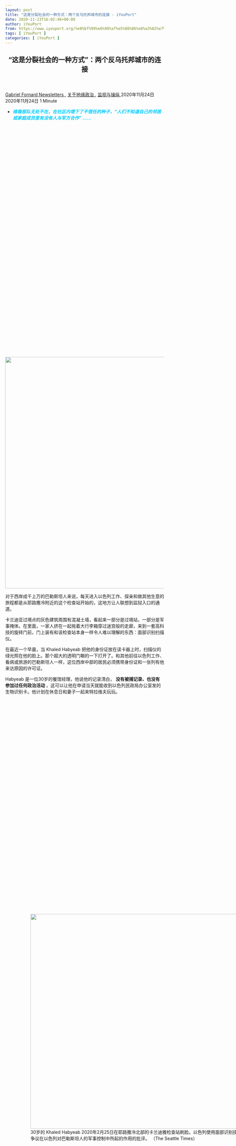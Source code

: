 ```yaml
---
layout: post
title: "这是分裂社会的一种方式：两个反乌托邦城市的连接 - iYouPort"
date: 2020-11-23T16:02:46+00:00
author: iYouPort
from: https://www.iyouport.org/%e8%bf%99%e6%98%af%e5%88%86%e8%a3%82%e7%a4%be%e4%bc%9a%e7%9a%84%e4%b8%80%e7%a7%8d%e6%96%b9%e5%bc%8f%ef%bc%9a%e4%b8%a4%e4%b8%aa%e5%8f%8d%e4%b9%8c%e6%89%98%e9%82%a6%e5%9f%8e%e5%b8%82%e7%9a%84/
tags: [ iYouPort ]
categories: [ iYouPort ]
---
```


<article class="post-15198 post type-post status-publish format-standard has-post-thumbnail hentry category-newsletters category-56 category-20 tag-ai tag-facial-recognition tag-geopolitics tag-human-rights tag-israel tag-surveillance" id="post-15198">
 <header class="entry-header">
  <h1 class="entry-title">
   “这是分裂社会的一种方式”：两个反乌托邦城市的连接
  </h1>
 </header>
 <div class="entry-meta">
  <span class="byline">
   <a href="https://www.iyouport.org/author/gabrielfornard/" rel="author" title="由Gabriel Fornard发布">
    Gabriel Fornard
   </a>
  </span>
  <span class="cat-links">
   <a href="https://www.iyouport.org/category/newsletters/" rel="category tag">
    Newsletters
   </a>
   ,
   <a href="https://www.iyouport.org/category/%e5%85%b3%e4%ba%8e%e5%9c%b0%e7%bc%98%e6%94%bf%e6%b2%bb/" rel="category tag">
    关于地缘政治
   </a>
   ,
   <a href="https://www.iyouport.org/category/%e7%9b%91%e8%a7%86%e4%b8%8e%e6%93%8d%e7%ba%b5/" rel="category tag">
    监视与操纵
   </a>
  </span>
  <span class="published-on">
   <time class="entry-date published" datetime="2020-11-24T00:02:46+08:00">
    2020年11月24日
   </time>
   <time class="updated" datetime="2020-11-24T00:02:02+08:00">
    2020年11月24日
   </time>
  </span>
  <span class="word-count">
   1 Minute
  </span>
 </div>
 <div class="entry-content">
  <ul>
   <li class="graf graf--p">
    <span style="color: #00ccff;">
     <em>
      <strong>
       维稳部队无处不在，在社区内埋下了不信任的种子，“人们不知道自己的邻居或家庭成员里有没有人与军方合作” ……
      </strong>
     </em>
    </span>
   </li>
  </ul>
  <p>
   <img alt="" class="aligncenter size-full wp-image-15199 jetpack-lazy-image" data-lazy-sizes="(max-width: 1100px) 100vw, 1100px" data-lazy-src="https://i2.wp.com/www.iyouport.org/wp-content/uploads/2020/10/04152020_AI_Israel_134921-2040x1360-1.jpg?resize=1100%2C733&amp;is-pending-load=1#038;ssl=1" data-lazy-srcset="https://i2.wp.com/www.iyouport.org/wp-content/uploads/2020/10/04152020_AI_Israel_134921-2040x1360-1.jpg?w=2040&amp;ssl=1 2040w, https://i2.wp.com/www.iyouport.org/wp-content/uploads/2020/10/04152020_AI_Israel_134921-2040x1360-1.jpg?resize=300%2C200&amp;ssl=1 300w, https://i2.wp.com/www.iyouport.org/wp-content/uploads/2020/10/04152020_AI_Israel_134921-2040x1360-1.jpg?resize=1024%2C683&amp;ssl=1 1024w, https://i2.wp.com/www.iyouport.org/wp-content/uploads/2020/10/04152020_AI_Israel_134921-2040x1360-1.jpg?resize=768%2C512&amp;ssl=1 768w, https://i2.wp.com/www.iyouport.org/wp-content/uploads/2020/10/04152020_AI_Israel_134921-2040x1360-1.jpg?resize=1536%2C1024&amp;ssl=1 1536w, https://i2.wp.com/www.iyouport.org/wp-content/uploads/2020/10/04152020_AI_Israel_134921-2040x1360-1.jpg?resize=1100%2C733&amp;ssl=1 1100w, https://i2.wp.com/www.iyouport.org/wp-content/uploads/2020/10/04152020_AI_Israel_134921-2040x1360-1.jpg?resize=272%2C182&amp;ssl=1 272w" data-recalc-dims="1" height="733" src="https://i2.wp.com/www.iyouport.org/wp-content/uploads/2020/10/04152020_AI_Israel_134921-2040x1360-1.jpg?resize=1100%2C733&amp;ssl=1" srcset="data:image/gif;base64,R0lGODlhAQABAIAAAAAAAP///yH5BAEAAAAALAAAAAABAAEAAAIBRAA7" width="1100"/>
   <noscript>
    <img alt="" class="aligncenter size-full wp-image-15199" data-recalc-dims="1" height="733" sizes="(max-width: 1100px) 100vw, 1100px" src="https://i2.wp.com/www.iyouport.org/wp-content/uploads/2020/10/04152020_AI_Israel_134921-2040x1360-1.jpg?resize=1100%2C733&amp;ssl=1" srcset="https://i2.wp.com/www.iyouport.org/wp-content/uploads/2020/10/04152020_AI_Israel_134921-2040x1360-1.jpg?w=2040&amp;ssl=1 2040w, https://i2.wp.com/www.iyouport.org/wp-content/uploads/2020/10/04152020_AI_Israel_134921-2040x1360-1.jpg?resize=300%2C200&amp;ssl=1 300w, https://i2.wp.com/www.iyouport.org/wp-content/uploads/2020/10/04152020_AI_Israel_134921-2040x1360-1.jpg?resize=1024%2C683&amp;ssl=1 1024w, https://i2.wp.com/www.iyouport.org/wp-content/uploads/2020/10/04152020_AI_Israel_134921-2040x1360-1.jpg?resize=768%2C512&amp;ssl=1 768w, https://i2.wp.com/www.iyouport.org/wp-content/uploads/2020/10/04152020_AI_Israel_134921-2040x1360-1.jpg?resize=1536%2C1024&amp;ssl=1 1536w, https://i2.wp.com/www.iyouport.org/wp-content/uploads/2020/10/04152020_AI_Israel_134921-2040x1360-1.jpg?resize=1100%2C733&amp;ssl=1 1100w, https://i2.wp.com/www.iyouport.org/wp-content/uploads/2020/10/04152020_AI_Israel_134921-2040x1360-1.jpg?resize=272%2C182&amp;ssl=1 272w" width="1100"/>
   </noscript>
  </p>
  <p class="graf graf--p">
   对于西岸成千上万的巴勒斯坦人来说，每天进入以色列工作、探亲和做其他生意的旅程都是从耶路撒冷附近的这个检查站开始的，这地方让人联想到监狱入口的通道。
  </p>
  <p class="graf graf--p">
   卡兰迪亚过境点的灰色建筑周围有混凝土墙，看起来一部分是过境站，一部分是军事掩体。在里面，一家人挤在一起拖着大行李箱穿过迷宫般的走廊，来到一套高科技的旋转门前，门上装有和该检查站本身一样令人难以理解的东西：面部识别扫描仪。
  </p>
  <p class="graf graf--p">
   在最近一个早晨，当 Khaled Habyeab 把他的身份证放在读卡器上时，扫描仪的绿光照在他的脸上。那个超大的透明门唰的一下打开了。和其他前往以色列工作、看病或旅游的巴勒斯坦人一样，这位西岸中部的居民必须携带身份证和一张列有他来访原因的许可证。
  </p>
  <p class="graf graf--p">
   Habyeab 是一位30岁的餐馆经理，他说他的记录清白，
   <strong class="markup--strong markup--p-strong">
    没有被捕记录、也没有参加过任何政治活动
   </strong>
   ，这可以让他在申请当天就能收到以色列民政局办公室发的生物识别卡。他计划在休息日和妻子一起来特拉维夫玩玩。
  </p>
  <figure class="graf graf--figure">
   <p>
    <figure class="wp-caption aligncenter" style="width: 1020px">
     <img alt="" class="graf-image jetpack-lazy-image" data-height="680" data-image-id="0*RZagFJ7CoYcSaZ3Z.jpg" data-lazy-src="https://i1.wp.com/cdn-images-1.medium.com/max/1067/0*RZagFJ7CoYcSaZ3Z.jpg?resize=1020%2C680&amp;is-pending-load=1#038;ssl=1" data-recalc-dims="1" data-width="1020" height="680" src="https://i1.wp.com/cdn-images-1.medium.com/max/1067/0*RZagFJ7CoYcSaZ3Z.jpg?resize=1020%2C680&amp;ssl=1" srcset="data:image/gif;base64,R0lGODlhAQABAIAAAAAAAP///yH5BAEAAAAALAAAAAABAAEAAAIBRAA7" width="1020"/>
     <noscript>
      <img alt="" class="graf-image" data-height="680" data-image-id="0*RZagFJ7CoYcSaZ3Z.jpg" data-recalc-dims="1" data-width="1020" height="680" src="https://i1.wp.com/cdn-images-1.medium.com/max/1067/0*RZagFJ7CoYcSaZ3Z.jpg?resize=1020%2C680&amp;ssl=1" width="1020"/>
     </noscript>
     <figcaption class="wp-caption-text">
      30岁的 Khaled Habyeab 2020年2月25日在耶路撒冷北部的卡兰迪雅检查站刷脸。以色列使用面部识别技术升级了西岸检查站，这项技术的使用引起了人们对该技术争议在以色列对巴勒斯坦人的军事控制中所起的作用的批评。 （The Seattle Times）
     </figcaption>
    </figure>
   </p>
  </figure>
  <figure class="graf graf--figure">
   <p>
    <figure class="wp-caption aligncenter" style="width: 1020px">
     <img alt="" class="graf-image jetpack-lazy-image" data-height="680" data-image-id="0*eriVbLM_Tz3n-d9i.jpg" data-lazy-src="https://i1.wp.com/cdn-images-1.medium.com/max/1067/0*eriVbLM_Tz3n-d9i.jpg?resize=1020%2C680&amp;is-pending-load=1#038;ssl=1" data-recalc-dims="1" data-width="1020" height="680" src="https://i1.wp.com/cdn-images-1.medium.com/max/1067/0*eriVbLM_Tz3n-d9i.jpg?resize=1020%2C680&amp;ssl=1" srcset="data:image/gif;base64,R0lGODlhAQABAIAAAAAAAP///yH5BAEAAAAALAAAAAABAAEAAAIBRAA7" width="1020"/>
     <noscript>
      <img alt="" class="graf-image" data-height="680" data-image-id="0*eriVbLM_Tz3n-d9i.jpg" data-recalc-dims="1" data-width="1020" height="680" src="https://i1.wp.com/cdn-images-1.medium.com/max/1067/0*eriVbLM_Tz3n-d9i.jpg?resize=1020%2C680&amp;ssl=1" width="1020"/>
     </noscript>
     <figcaption class="wp-caption-text">
      Khaled Habyeab 离开时，他与其他巴勒斯坦人检查站排队等候。(Heidi Levine / For The Seattle Times)
     </figcaption>
    </figure>
   </p>
  </figure>
  <p class="graf graf--p">
   虽然去年夏天在
   <a class="markup--anchor markup--p-anchor" data-href="https://www.vox.com/2019/10/31/20937638/israel-surveillance-network-covers-palestinian-territories" href="https://www.vox.com/2019/10/31/20937638/israel-surveillance-network-covers-palestinian-territories" rel="noopener noreferrer" target="_blank">
    卡兰迪亚和其他26个检查站
   </a>
   安装的面部识别系统引起了人权倡导者的愤怒，但 Habyeab 说，与前几年保安人员人工检查身份证时漫长的等待相比，这种系统很有效。他说，检查站一度挤满了等待的人，场面混乱，就像 “鸡在鸡笼里走来走去”。
  </p>
  <p class="graf graf--p">
   尽管如此，面部识别扫描仪仍然提醒着以色列对该地区的长期占领，Habyeab 通过翻译说：“这里没有自由”。
  </p>
  <p class="graf graf--p">
   <strong class="markup--strong markup--p-strong">
    这些面部识别扫描仪是由
   </strong>
   <a class="markup--anchor markup--p-anchor" data-href="http://www.anyvision.co/2019/08/06/ethical-and-responsible-ai-at-anyvision" href="http://www.anyvision.co/2019/08/06/ethical-and-responsible-ai-at-anyvision" rel="noopener noreferrer" target="_blank">
    <strong class="markup--strong markup--p-strong">
     以色列人工智能维稳初创公司 AnyVision
    </strong>
   </a>
   <strong class="markup--strong markup--p-strong">
    开发的，该公司与总部位于雷德蒙德的微软有联系
   </strong>
   。微软的风险投资基金M12因去年6月参与了对这家AI维稳公司
   <a class="markup--anchor markup--p-anchor" data-href="https://www.anyvision.co/2019/06/18/anyvision-closes-74-million-series-a-with-new-participation-from-m12-and-dfj-growth" href="https://www.anyvision.co/2019/06/18/anyvision-closes-74-million-series-a-with-new-participation-from-m12-and-dfj-growth" rel="noopener noreferrer" target="_blank">
    7400万美元的投资
   </a>
   而深受抨击。AnyVision 没有回应多次置评请求。
  </p>
  <p class="graf graf--p">
   <strong class="markup--strong markup--p-strong">
    西雅图和以色列的人工智能生态系统长期以来有着密切的联系，从微软和亚马逊对以色列初创企业的收购到持续的学术合作
   </strong>
   。AI监控技术的全球扩张在以色列有一定的根基，其触角一直延伸到美国-墨西哥边境。
  </p>
  <p class="graf graf--p">
   隐私国际组织
   <a class="markup--anchor markup--p-anchor" data-href="https://privacyinternational.org/sites/default/files/2017-12/global_surveillance_0.pdf" href="https://privacyinternational.org/sites/default/files/2017-12/global_surveillance_0.pdf" rel="noopener noreferrer" target="_blank">
    2016年的一份报告
   </a>
   发现，以色列拥有全世界人均最高的监控公司。最近几周，以色列总理本雅明·内塔尼亚胡
   <a class="markup--anchor markup--p-anchor" data-href="https://www.nytimes.com/2020/03/16/world/middleeast/israel-coronavirus-cellphone-tracking.html" href="https://www.nytimes.com/2020/03/16/world/middleeast/israel-coronavirus-cellphone-tracking.html" rel="noopener noreferrer" target="_blank">
    宣布
   </a>
   ，国家将使用数字监控技术等反恐措施，追踪可能接触 COVID-19 的人。
  </p>
  <p class="graf graf--p">
   以色列采用生物识别扫描的做法是一个全球性的模式  — — 也是一个警示性故事 —— 关于如何解决隐私和安全问题以及边境安全的技术解决方案。隐私倡导者和人权律师担心，
   <strong class="markup--strong markup--p-strong">
    这种高风险创新的代价是有可能进一步侵蚀巴勒斯坦人和以色列人之间已经充满矛盾的关系
   </strong>
   。
  </p>
  <ul class="postList">
   <li class="graf graf--li">
    不要错过
    <strong class="markup--strong markup--li-strong">
     重要内容
    </strong>
    《
    <a class="markup--anchor markup--li-anchor" data-href="https://www.iyouport.org/%e5%bd%93%e6%82%a8%e5%87%86%e5%a4%87%e5%af%bb%e6%b1%82%e5%ba%87%e6%8a%a4-%e7%a7%bb%e6%b0%91%e5%92%8c%e9%9a%be%e6%b0%91%e9%9c%80%e8%a6%81%e6%b3%a8%e6%84%8f%e7%9a%8410%e5%a4%a7/" href="https://www.iyouport.org/%e5%bd%93%e6%82%a8%e5%87%86%e5%a4%87%e5%af%bb%e6%b1%82%e5%ba%87%e6%8a%a4-%e7%a7%bb%e6%b0%91%e5%92%8c%e9%9a%be%e6%b0%91%e9%9c%80%e8%a6%81%e6%b3%a8%e6%84%8f%e7%9a%8410%e5%a4%a7/" rel="noopener noreferrer" target="_blank">
     当您准备寻求庇护 …… 移民和难民需要注意的10大威胁
    </a>
    》
   </li>
  </ul>
  <p class="graf graf--p">
   以色列网络法律师 Jonathan Klinger 认为，国家的监控网络 “基于这里有两类人” —— 有隐私人权的以色列公民和隔着栅栏没有权利的西岸巴勒斯坦人。
  </p>
  <figure class="graf graf--figure">
   <p>
    <figure class="wp-caption aligncenter" style="width: 1020px">
     <img alt="" class="graf-image jetpack-lazy-image" data-height="652" data-image-id="0*HHJt8AYAjHO09qGM.jpg" data-lazy-src="https://i2.wp.com/cdn-images-1.medium.com/max/1067/0*HHJt8AYAjHO09qGM.jpg?resize=1020%2C652&amp;is-pending-load=1#038;ssl=1" data-recalc-dims="1" data-width="1020" height="652" src="https://i2.wp.com/cdn-images-1.medium.com/max/1067/0*HHJt8AYAjHO09qGM.jpg?resize=1020%2C652&amp;ssl=1" srcset="data:image/gif;base64,R0lGODlhAQABAIAAAAAAAP///yH5BAEAAAAALAAAAAABAAEAAAIBRAA7" width="1020"/>
     <noscript>
      <img alt="" class="graf-image" data-height="652" data-image-id="0*HHJt8AYAjHO09qGM.jpg" data-recalc-dims="1" data-width="1020" height="652" src="https://i2.wp.com/cdn-images-1.medium.com/max/1067/0*HHJt8AYAjHO09qGM.jpg?resize=1020%2C652&amp;ssl=1" width="1020"/>
     </noscript>
     <figcaption class="wp-caption-text">
      左起：研究科学家 Jonathan Berant、Reut Tsarfaty；研究总监 Yoav Goldberg； 首席运营官 Ron Yachini，2020年2月26日在以色列特拉维夫艾伦人工智能研究院外面
     </figcaption>
    </figure>
   </p>
  </figure>
  <h3 class="graf graf--p">
   <span style="color: #339966;">
    <strong class="markup--strong markup--p-strong">
     与西雅图的关系
    </strong>
   </span>
  </h3>
  <p class="graf graf--p">
   在一个俯瞰特拉维夫时尚区的老房子里，艾伦人工智能研究所（AI2）的研究人员挤在一排排电脑前，目标是建立自然语言处理模型。
  </p>
  <p class="graf graf--p">
   这个八人团队努力让机器更好地理解人类语言，包括书面和口语。
  </p>
  <ul class="postList">
   <li class="graf graf--li">
    关于自然语言处理技术，在这里看到
    <strong class="markup--strong markup--li-strong">
     中国的案例
    </strong>
    《
    <a class="markup--anchor markup--li-anchor" data-href="https://www.iyouport.org/%e4%b8%ad%e5%9b%bdai%e5%b7%a8%e5%a4%b4%e8%ae%a9%e7%9b%91%e8%a7%86%e5%a6%82%e6%ad%a4%e5%ae%b9%e6%98%93/" href="https://www.iyouport.org/%e4%b8%ad%e5%9b%bdai%e5%b7%a8%e5%a4%b4%e8%ae%a9%e7%9b%91%e8%a7%86%e5%a6%82%e6%ad%a4%e5%ae%b9%e6%98%93/" rel="noopener noreferrer" target="_blank">
     中国AI巨头让监视如此容易
    </a>
    》
   </li>
  </ul>
  <p class="graf graf--p">
   这家位于西雅图的研究所去年在以色列建立了美国以外的第一个实验室，以利用人才的集中，并从所谓的 “创业国家” 产生的想法中获益，AI2首席执行官 Oren Etzioni 说。
  </p>
  <p class="graf graf--p">
   AI2 研究科学家 Reut Tsarfaty 坐在特拉维夫办公室宽敞的客厅里，他说，西雅图办公室以英语为母语的人和以色列以希伯来语为母语的人之间的合作为 “我们建立[系统]模型的方式提供了一个优势”，将其通用于多种语言。
  </p>
  <figure class="graf graf--figure">
   <p>
    <figure class="wp-caption aligncenter" style="width: 1020px">
     <img alt="" class="graf-image jetpack-lazy-image" data-height="680" data-image-id="0*3D1h3wIf88cd3yIs.jpg" data-lazy-src="https://i2.wp.com/cdn-images-1.medium.com/max/1067/0*3D1h3wIf88cd3yIs.jpg?resize=1020%2C680&amp;is-pending-load=1#038;ssl=1" data-recalc-dims="1" data-width="1020" height="680" src="https://i2.wp.com/cdn-images-1.medium.com/max/1067/0*3D1h3wIf88cd3yIs.jpg?resize=1020%2C680&amp;ssl=1" srcset="data:image/gif;base64,R0lGODlhAQABAIAAAAAAAP///yH5BAEAAAAALAAAAAABAAEAAAIBRAA7" width="1020"/>
     <noscript>
      <img alt="" class="graf-image" data-height="680" data-image-id="0*3D1h3wIf88cd3yIs.jpg" data-recalc-dims="1" data-width="1020" height="680" src="https://i2.wp.com/cdn-images-1.medium.com/max/1067/0*3D1h3wIf88cd3yIs.jpg?resize=1020%2C680&amp;ssl=1" width="1020"/>
     </noscript>
     <figcaption class="wp-caption-text">
      2020年2月26日，以色列特拉维夫艾伦AI研究所的研究人员 (Heidi Levine / for The Seattle Times)
     </figcaption>
    </figure>
   </p>
  </figure>
  <p class="graf graf--p">
   特拉维夫的人工智能研发近年来飞速发展。根据 Start-Up Nation Central 的
   <a class="markup--anchor markup--p-anchor" data-href="https://lp.startupnationcentral.org/annualreport/?utm_source=website&amp;utm_medium=Forbes&amp;utm_campaign=Annual_report_2018&amp;utm_content=annual%20report" href="https://lp.startupnationcentral.org/annualreport/?utm_source=website&amp;utm_medium=Forbes&amp;utm_campaign=Annual_report_2018&amp;utm_content=annual%20report" rel="noopener noreferrer" target="_blank">
    一份报告
   </a>
   ，2018年，
   <strong class="markup--strong markup--p-strong">
    人工智能公司筹集的资金占全国所有风险投资的近40%。
   </strong>
  </p>
  <p class="graf graf--p">
   以色列驻旧金山领事馆创新和创业事务主任 Ran Laviv 表示，
   <strong class="markup--strong markup--p-strong">
    华盛顿与以色列的贸易关系非常紧密，重点是技术
   </strong>
   。以色列对华盛顿的出口额从2012年的8350万美元增长到2016年的2.37亿美元，主要产品包括计算机和电子零件。
  </p>
  <ul class="postList">
   <li class="graf graf--li">
    在这里看到
    <a class="markup--anchor markup--li-anchor" data-href="https://www.iyouport.org/category/%e5%85%b3%e4%ba%8e%e4%bb%a5%e8%89%b2%e5%88%97%e5%92%8cnso/" href="https://www.iyouport.org/category/%e5%85%b3%e4%ba%8e%e4%bb%a5%e8%89%b2%e5%88%97%e5%92%8cnso/" rel="noopener noreferrer" target="_blank">
     关于以色列技术
    </a>
    的专栏
   </li>
   <li class="graf graf--li">
    例如《
    <a class="markup--anchor markup--li-anchor" data-href="https://www.iyouport.org/%e4%bb%a5%e8%89%b2%e5%88%97%e5%88%9b%e4%b8%9a%e5%85%ac%e5%8f%b8%e7%ad%b9%e9%9b%86%e4%ba%861250%e4%b8%87%e7%be%8e%e5%85%83%ef%bc%8c%e8%ae%a9%e6%94%bf%e5%ba%9c%e5%8f%af%e4%bb%a5%e7%a0%b4%e8%a7%a3/" href="https://www.iyouport.org/%e4%bb%a5%e8%89%b2%e5%88%97%e5%88%9b%e4%b8%9a%e5%85%ac%e5%8f%b8%e7%ad%b9%e9%9b%86%e4%ba%861250%e4%b8%87%e7%be%8e%e5%85%83%ef%bc%8c%e8%ae%a9%e6%94%bf%e5%ba%9c%e5%8f%af%e4%bb%a5%e7%a0%b4%e8%a7%a3/" rel="noopener noreferrer" target="_blank">
     以色列创业公司筹集了1250万美元，让政府可以破解物联网
    </a>
    》
   </li>
   <li class="graf graf--li">
    再有 《
    <a class="markup--anchor markup--li-anchor" data-href="https://www.iyouport.org/%e7%be%8e%e5%9b%bd%e5%85%ac%e5%85%b3%e5%85%ac%e5%8f%b8%e4%b8%ba%e4%bb%a5%e8%89%b2%e5%88%97%e9%97%b4%e8%b0%8d%e8%bd%af%e4%bb%b6%e5%b7%a8%e5%a4%b4%e6%9c%8d%e5%8a%a1/" href="https://www.iyouport.org/%e7%be%8e%e5%9b%bd%e5%85%ac%e5%85%b3%e5%85%ac%e5%8f%b8%e4%b8%ba%e4%bb%a5%e8%89%b2%e5%88%97%e9%97%b4%e8%b0%8d%e8%bd%af%e4%bb%b6%e5%b7%a8%e5%a4%b4%e6%9c%8d%e5%8a%a1/" rel="noopener noreferrer" target="_blank">
     美国公关公司为以色列间谍软件巨头服务
    </a>
    》
   </li>
   <li class="graf graf--li">
    还有 《
    <a class="markup--anchor markup--li-anchor" data-href="https://www.iyouport.org/%e4%bb%a5%e8%89%b2%e5%88%97%e7%9a%84%e7%9b%91%e8%a7%86%e6%8a%80%e6%9c%af%e5%87%ba%e5%8f%a3%e4%b8%ba%e4%bb%80%e4%b9%88%e4%b8%8d%e5%90%8c%ef%bc%9f/" href="https://www.iyouport.org/%e4%bb%a5%e8%89%b2%e5%88%97%e7%9a%84%e7%9b%91%e8%a7%86%e6%8a%80%e6%9c%af%e5%87%ba%e5%8f%a3%e4%b8%ba%e4%bb%80%e4%b9%88%e4%b8%8d%e5%90%8c%ef%bc%9f/" rel="noopener noreferrer" target="_blank">
     以色列的监视技术出口为什么不同？
    </a>
    》
   </li>
  </ul>
  <p class="graf graf--p">
   <strong class="markup--strong markup--p-strong">
    自2014年开设亚马逊云计算服务（AWS）特拉维夫办事处以来，亚马逊在该地区进行了大量投资
   </strong>
   。 2016年，亚马逊
   <a class="markup--anchor markup--p-anchor" data-href="https://www.forbes.com/sites/janakirammsv/2019/03/10/how-an-acquisition-made-by-amazon-in-2016-became-companys-secret-sauce/#598ecb152f67" href="https://www.forbes.com/sites/janakirammsv/2019/03/10/how-an-acquisition-made-by-amazon-in-2016-became-companys-secret-sauce/#598ecb152f67" rel="noopener noreferrer" target="_blank">
    收购了
   </a>
   以色列芯片公司 Annapurna Labs，这刺激了AWS的发展。
  </p>
  <p class="graf graf--p">
   微软在以色列有着悠久的历史，从1991年在特拉维夫推出其
   <a class="markup--anchor markup--p-anchor" data-href="https://news.microsoft.com/europe/features/microsoft-to-launch-new-cloud-datacenter-region-in-israel/" href="https://news.microsoft.com/europe/features/microsoft-to-launch-new-cloud-datacenter-region-in-israel/" rel="noopener noreferrer" target="_blank">
    在美国以外的第一个研发中心
   </a>
   开始。这家总部位于雷德蒙德的寡头公司今年又宣布了开发以色列园区的计划，并在最近表示将于明年在那里推出一个云数据中心。
  </p>
  <p class="graf graf--p">
   微软以色列公司负责人 Ronit Atad 在一月份对《以色列时报》
   <a class="markup--anchor markup--p-anchor" data-href="https://www.timesofisrael.com/microsoft-to-open-first-cloud-data-center-in-israel/" href="https://www.timesofisrael.com/microsoft-to-open-first-cloud-data-center-in-israel/" rel="noopener noreferrer" target="_blank">
    表示
   </a>
   ：“这进一步证明了微软在以色列的战略性市场。”
  </p>
  <p class="graf graf--p">
   <strong class="markup--strong markup--p-strong">
    微软将特拉维夫作为其创业项目 “微软创投加速器”
   </strong>
   <a class="markup--anchor markup--p-anchor" data-href="https://www.timesofisrael.com/microsoft-to-bring-start-up-nation-to-the-next-level/" href="https://www.timesofisrael.com/microsoft-to-bring-start-up-nation-to-the-next-level/" rel="noopener noreferrer" target="_blank">
    <strong class="markup--strong markup--p-strong">
     的试验场
    </strong>
   </a>
   <strong class="markup--strong markup--p-strong">
    ，该项目后来扩展到中国、法国、印度、德国和英国
   </strong>
   。特拉维夫项目于2012年启动，在4个月内为入选的初创企业提供办公空间、指导和服务。
  </p>
  <p class="graf graf--p">
   在过去的20年里，微软收购了十多家以色列科技公司，包括企业安全和机器学习创业公司 Aorato、文本分析服务 Equivio、和网络安全创业公司Hexadite。
  </p>
  <p class="graf graf--p">
   除了强大的贸易关系，华盛顿大学与以色列机构巴伊兰大学和特拉维夫大学在人工智能研究方面的学术合作也促进了双方关系的不断发展。
  </p>
  <figure class="graf graf--figure">
   <p>
    <figure class="wp-caption aligncenter" style="width: 1020px">
     <img alt="" class="graf-image jetpack-lazy-image" data-height="680" data-image-id="0*f58BGFBA5lCr9MfE.jpg" data-lazy-src="https://i0.wp.com/cdn-images-1.medium.com/max/1067/0*f58BGFBA5lCr9MfE.jpg?resize=1020%2C680&amp;is-pending-load=1#038;ssl=1" data-recalc-dims="1" data-width="1020" height="680" src="https://i0.wp.com/cdn-images-1.medium.com/max/1067/0*f58BGFBA5lCr9MfE.jpg?resize=1020%2C680&amp;ssl=1" srcset="data:image/gif;base64,R0lGODlhAQABAIAAAAAAAP///yH5BAEAAAAALAAAAAABAAEAAAIBRAA7" width="1020"/>
     <noscript>
      <img alt="" class="graf-image" data-height="680" data-image-id="0*f58BGFBA5lCr9MfE.jpg" data-recalc-dims="1" data-width="1020" height="680" src="https://i0.wp.com/cdn-images-1.medium.com/max/1067/0*f58BGFBA5lCr9MfE.jpg?resize=1020%2C680&amp;ssl=1" width="1020"/>
     </noscript>
     <figcaption class="wp-caption-text">
      2020年2月28日，在耶路撒冷以东的西岸犹太人约旦河西岸 Ma’ale Adumim 定居点 (Heidi Levine / for The Seattle Times)
     </figcaption>
    </figure>
   </p>
  </figure>
  <h3 class="graf graf--p">
   <span style="color: #339966;">
    <strong class="markup--strong markup--p-strong">
     西岸安全
    </strong>
   </span>
  </h3>
  <p class="graf graf--p">
   在前往特拉维夫以东40英里处的卡兰迪亚检查站的路上，一个高耸的碉堡竖立在一片灰色的晴空中。碉堡俯瞰443号公路，2000年代初，这里
   <a class="markup--anchor markup--p-anchor" data-href="https://www.latimes.com/archives/la-xpm-2010-jan-04-la-fg-israel-highway4-2010jan04-story.html" href="https://www.latimes.com/archives/la-xpm-2010-jan-04-la-fg-israel-highway4-2010jan04-story.html" rel="noopener noreferrer" target="_blank">
    曾发生过
   </a>
   几次针对以色列乘客的致命袭击。
  </p>
  <p class="graf graf--p">
   在卡兰迪亚检查站，隐约能听到附近一个村庄传来伊斯兰教的祈祷声。过境点对面的一个难民营里住着
   <a class="markup--anchor markup--p-anchor" data-href="https://www.unrwa.org/where-we-work/west-bank/kalandia-camp" href="https://www.unrwa.org/where-we-work/west-bank/kalandia-camp" rel="noopener noreferrer" target="_blank">
    大约1万名巴勒斯坦人
   </a>
   ，自1949年以来，几代人都在这里生活。
  </p>
  <p class="graf graf--p">
   这一天，29岁的手机销售员 Mahmoud Matari 从拉马拉前往申请医疗许可。他出示了医院的一封信，信中注明了他的预约日期和时间。Matari 对过境点的高科技安保工作很恼火，他说：“我们别无选择。当然，这让我非常生气。”
  </p>
  <p class="graf graf--p">
   Matari 说，
   <strong class="markup--strong markup--p-strong">
    他很担心以色列国防军滥用他被储存的私人信息，但 “即便不刷这个卡，他们照样可以跟踪你”。
   </strong>
  </p>
  <p class="graf graf--p">
   其他通勤者包括来自图勒凯尔姆的建筑工人 Muhammed Shalabi，他每次在特拉维夫和以色列其他地区工作时都会经过这个检查站。当被问及是否担心以色列政府收集他的数据时，他说：
   <strong class="markup--strong markup--p-strong">
    “众所周知，他们拥有每个人的信息。”
   </strong>
  </p>
  <p class="graf graf--p">
   除了生物识别卡，他还带着以色列雇主发给他的通过检查站的许可证。Shalabi 说，
   <strong class="markup--strong markup--p-strong">
    他每天从凌晨3时30分开始通勤5个小时，只因为 “另一边” 的工资更好。
   </strong>
  </p>
  <figure class="graf graf--figure">
   <p>
    <figure class="wp-caption aligncenter" style="width: 1020px">
     <img alt="" class="graf-image jetpack-lazy-image" data-height="680" data-image-id="0*HfE4zhxv5jILLH0J.jpg" data-lazy-src="https://i0.wp.com/cdn-images-1.medium.com/max/1067/0*HfE4zhxv5jILLH0J.jpg?resize=1020%2C680&amp;is-pending-load=1#038;ssl=1" data-recalc-dims="1" data-width="1020" height="680" src="https://i0.wp.com/cdn-images-1.medium.com/max/1067/0*HfE4zhxv5jILLH0J.jpg?resize=1020%2C680&amp;ssl=1" srcset="data:image/gif;base64,R0lGODlhAQABAIAAAAAAAP///yH5BAEAAAAALAAAAAABAAEAAAIBRAA7" width="1020"/>
     <noscript>
      <img alt="" class="graf-image" data-height="680" data-image-id="0*HfE4zhxv5jILLH0J.jpg" data-recalc-dims="1" data-width="1020" height="680" src="https://i0.wp.com/cdn-images-1.medium.com/max/1067/0*HfE4zhxv5jILLH0J.jpg?resize=1020%2C680&amp;ssl=1" width="1020"/>
     </noscript>
     <figcaption class="wp-caption-text">
      29岁的 Mahmoud Matari 从拉马拉前往卡兰迪亚检查站，要求获得以色列的医疗许可证。
     </figcaption>
    </figure>
   </p>
  </figure>
  <figure class="graf graf--figure">
   <p>
    <figure class="wp-caption aligncenter" style="width: 1020px">
     <img alt="" class="graf-image jetpack-lazy-image" data-height="722" data-image-id="0*EyULqvrkQsP1xUJ2.jpg" data-lazy-src="https://i0.wp.com/cdn-images-1.medium.com/max/1067/0*EyULqvrkQsP1xUJ2.jpg?resize=1020%2C722&amp;is-pending-load=1#038;ssl=1" data-recalc-dims="1" data-width="1020" height="722" src="https://i0.wp.com/cdn-images-1.medium.com/max/1067/0*EyULqvrkQsP1xUJ2.jpg?resize=1020%2C722&amp;ssl=1" srcset="data:image/gif;base64,R0lGODlhAQABAIAAAAAAAP///yH5BAEAAAAALAAAAAABAAEAAAIBRAA7" width="1020"/>
     <noscript>
      <img alt="" class="graf-image" data-height="722" data-image-id="0*EyULqvrkQsP1xUJ2.jpg" data-recalc-dims="1" data-width="1020" height="722" src="https://i0.wp.com/cdn-images-1.medium.com/max/1067/0*EyULqvrkQsP1xUJ2.jpg?resize=1020%2C722&amp;ssl=1" width="1020"/>
     </noscript>
     <figcaption class="wp-caption-text">
      巴勒斯坦工人在金属探测器和自动安检门前等待，以检查他们越过卡兰迪亚检查站时使用的许可证。
     </figcaption>
    </figure>
   </p>
  </figure>
  <figure class="graf graf--figure">
   <p>
    <figure class="wp-caption aligncenter" style="width: 1020px">
     <img alt="" class="graf-image jetpack-lazy-image" data-height="680" data-image-id="0*VVF-GaebyZTcxMG7.jpg" data-lazy-src="https://i0.wp.com/cdn-images-1.medium.com/max/1067/0*VVF-GaebyZTcxMG7.jpg?resize=1020%2C680&amp;is-pending-load=1#038;ssl=1" data-recalc-dims="1" data-width="1020" height="680" src="https://i0.wp.com/cdn-images-1.medium.com/max/1067/0*VVF-GaebyZTcxMG7.jpg?resize=1020%2C680&amp;ssl=1" srcset="data:image/gif;base64,R0lGODlhAQABAIAAAAAAAP///yH5BAEAAAAALAAAAAABAAEAAAIBRAA7" width="1020"/>
     <noscript>
      <img alt="" class="graf-image" data-height="680" data-image-id="0*VVF-GaebyZTcxMG7.jpg" data-recalc-dims="1" data-width="1020" height="680" src="https://i0.wp.com/cdn-images-1.medium.com/max/1067/0*VVF-GaebyZTcxMG7.jpg?resize=1020%2C680&amp;ssl=1" width="1020"/>
     </noscript>
     <figcaption class="wp-caption-text">
      现年50岁的 Wafa Froukh 为巴勒斯坦卫生部工作，今年2月进入穿越耶路撒冷北部卡兰迪亚检查站
     </figcaption>
    </figure>
   </p>
  </figure>
  <figure class="graf graf--figure">
   <p>
    <figure class="wp-caption aligncenter" style="width: 1020px">
     <img alt="" class="graf-image jetpack-lazy-image" data-height="680" data-image-id="0*C5T0tWfRH6X8Ya1R.jpg" data-lazy-src="https://i2.wp.com/cdn-images-1.medium.com/max/1067/0*C5T0tWfRH6X8Ya1R.jpg?resize=1020%2C680&amp;is-pending-load=1#038;ssl=1" data-recalc-dims="1" data-width="1020" height="680" src="https://i2.wp.com/cdn-images-1.medium.com/max/1067/0*C5T0tWfRH6X8Ya1R.jpg?resize=1020%2C680&amp;ssl=1" srcset="data:image/gif;base64,R0lGODlhAQABAIAAAAAAAP///yH5BAEAAAAALAAAAAABAAEAAAIBRAA7" width="1020"/>
     <noscript>
      <img alt="" class="graf-image" data-height="680" data-image-id="0*C5T0tWfRH6X8Ya1R.jpg" data-recalc-dims="1" data-width="1020" height="680" src="https://i2.wp.com/cdn-images-1.medium.com/max/1067/0*C5T0tWfRH6X8Ya1R.jpg?resize=1020%2C680&amp;ssl=1" width="1020"/>
     </noscript>
     <figcaption class="wp-caption-text">
      六岁孩子的母亲 Fatima Abu Zeid 于2020年2月25日在耶路撒冷北部的卡兰迪亚检查站出示生物识别身份证。以色列使用面部识别技术升级了西岸检查站，以核实进入以色列的巴勒斯坦人的身份。
     </figcaption>
    </figure>
   </p>
  </figure>
  <figure class="graf graf--figure">
   <p>
    <figure class="wp-caption aligncenter" style="width: 1020px">
     <img alt="" class="graf-image jetpack-lazy-image" data-height="680" data-image-id="0*HHmR_hudqXf_Pyei.jpg" data-lazy-src="https://i0.wp.com/cdn-images-1.medium.com/max/1067/0*HHmR_hudqXf_Pyei.jpg?resize=1020%2C680&amp;is-pending-load=1#038;ssl=1" data-recalc-dims="1" data-width="1020" height="680" src="https://i0.wp.com/cdn-images-1.medium.com/max/1067/0*HHmR_hudqXf_Pyei.jpg?resize=1020%2C680&amp;ssl=1" srcset="data:image/gif;base64,R0lGODlhAQABAIAAAAAAAP///yH5BAEAAAAALAAAAAABAAEAAAIBRAA7" width="1020"/>
     <noscript>
      <img alt="" class="graf-image" data-height="680" data-image-id="0*HHmR_hudqXf_Pyei.jpg" data-recalc-dims="1" data-width="1020" height="680" src="https://i0.wp.com/cdn-images-1.medium.com/max/1067/0*HHmR_hudqXf_Pyei.jpg?resize=1020%2C680&amp;ssl=1" width="1020"/>
     </noscript>
     <figcaption class="wp-caption-text">
      来自西岸纳布卢斯49岁的 Adeeb Zirdam 于2020年2月25日在耶路撒冷北部的卡兰迪亚检查站展示其生物识别身份证
     </figcaption>
    </figure>
   </p>
  </figure>
  <p class="graf graf--p">
   卡内基国际和平基金会民主、冲突和治理项目的非驻地研究员 Steven Feldstein 认为，前军事人员 —— 考虑到国家的强制征兵，这些人非常多 —— 和当权者对边境维稳的关注，刺激了大量的人工智能监控初创公司在以色列的创建。在2019年的一份名为
   <a class="markup--anchor markup--p-anchor" data-href="https://carnegieendowment.org/2019/09/17/global-expansion-of-ai-surveillance-pub-79847" href="https://carnegieendowment.org/2019/09/17/global-expansion-of-ai-surveillance-pub-79847" rel="noopener noreferrer" target="_blank">
    《人工智能监控的全球扩张》的报告
   </a>
   中，Feldstein 写道，
   <strong class="markup--strong markup--p-strong">
    以色列是全世界少有的几个民主国家 “积极地向不光彩的政权出售先进维稳设备” 的国家之一。
   </strong>
  </p>
  <ul class="postList">
   <li class="graf graf--li">
    其实吧，不算“少有” …… 具体内容见
    <a class="markup--anchor markup--li-anchor" data-href="https://start.me/p/aL8RrM/iyp-4" href="https://start.me/p/aL8RrM/iyp-4" rel="noopener noreferrer" target="_blank">
     列表-4 “协助暴政的家伙们”
    </a>
   </li>
  </ul>
  <p class="graf graf--p">
   他说，
   <strong class="markup--strong markup--p-strong">
    以色列开发的技术随后被传播到世界各地的其他政府
   </strong>
   。例如，根据
   <a class="markup--anchor markup--p-anchor" data-href="https://www.bloomberg.com/news/features/2018-04-09/the-race-to-cash-in-on-trump-s-invisible-high-tech-border-wall" href="https://www.bloomberg.com/news/features/2018-04-09/the-race-to-cash-in-on-trump-s-invisible-high-tech-border-wall" rel="noopener noreferrer" target="_blank">
    2018年彭博社的一份报告
   </a>
   ，以色列国防承包商 Elbit Systems 公司已经建造了数十座塔楼，以监视抓捕亚利桑那州边境上的人 —— 这项技术最早是为了在以色列和西岸之间建造所谓的 “智能围栏” 而开发的。
  </p>
  <figure class="graf graf--figure">
   <p>
    <figure class="wp-caption aligncenter" style="width: 1020px">
     <img alt="" class="graf-image jetpack-lazy-image" data-height="680" data-image-id="0*NMSMQCauVltRM5J3.jpg" data-lazy-src="https://i1.wp.com/cdn-images-1.medium.com/max/1067/0*NMSMQCauVltRM5J3.jpg?resize=1020%2C680&amp;is-pending-load=1#038;ssl=1" data-recalc-dims="1" data-width="1020" height="680" src="https://i1.wp.com/cdn-images-1.medium.com/max/1067/0*NMSMQCauVltRM5J3.jpg?resize=1020%2C680&amp;ssl=1" srcset="data:image/gif;base64,R0lGODlhAQABAIAAAAAAAP///yH5BAEAAAAALAAAAAABAAEAAAIBRAA7" width="1020"/>
     <noscript>
      <img alt="" class="graf-image" data-height="680" data-image-id="0*NMSMQCauVltRM5J3.jpg" data-recalc-dims="1" data-width="1020" height="680" src="https://i1.wp.com/cdn-images-1.medium.com/max/1067/0*NMSMQCauVltRM5J3.jpg?resize=1020%2C680&amp;ssl=1" width="1020"/>
     </noscript>
     <figcaption class="wp-caption-text">
      2020年2月28日，沿着哈拉米什犹太人西岸定居点周围的电网围栏，这里有很多监视摄像机
     </figcaption>
    </figure>
   </p>
  </figure>
  <p class="graf graf--p">
   卡兰迪亚检查站的监视设备是西岸被占领土上采取的维稳措施的象征。在卡兰迪亚以北约30英里处的以色列定居点 Halamish，高科技监视摄像机密集地排列在大院的门上。沿着带刺铁丝网，每隔100英尺就有一个白色的监视摄像头，摄像头指向外面的丘陵、干旱的地形。
  </p>
  <p class="graf graf--p">
   Halamish 发言人 Miri Moaz-Ovadia 在这个拥有43年历史、
   <a class="markup--anchor markup--p-anchor" data-href="https://www.nbn.org.il/aliyahpedia/community-housing-aliyahpedia/community-profiles/neve-tzuf/" href="https://www.nbn.org.il/aliyahpedia/community-housing-aliyahpedia/community-profiles/neve-tzuf/" rel="noopener noreferrer" target="_blank">
    约1500居民的东正教犹太社区
   </a>
   长大，她说，在2000年代初，当她还是个少年时，周边地区对以色列人来说非常不安全，以至于他们中的许多人在社区外都戴着防护装备。现在，她和丈夫抚养三个孩子，房子的天花板很高，打开门就能听到外面啾啾的鸟叫声。Moaz-Ovadia 在客厅里抚摸着女儿的头发说：“人们来到这里，因为他们觉得这是一个非常安全的养家糊口的地方”。
  </p>
  <p class="graf graf--p">
   Moaz-Ovadia 说，居民有时会支付一家私人保安公司的费用让他们在该地区巡逻，这些监视摄像头的资金来自以色列公共安全部和私人捐款的帮助。
   <strong class="markup--strong markup--p-strong">
    由人工智能驱动的监视摄像头使用雷达和视频分析来确定是否有动物或人接近此地。
   </strong>
  </p>
  <figure class="graf graf--figure">
   <p>
    <figure class="wp-caption aligncenter" style="width: 1020px">
     <img alt="" class="graf-image jetpack-lazy-image" data-height="680" data-image-id="0*WY6fnc9YKRuUm6eT.jpg" data-lazy-src="https://i2.wp.com/cdn-images-1.medium.com/max/1067/0*WY6fnc9YKRuUm6eT.jpg?resize=1020%2C680&amp;is-pending-load=1#038;ssl=1" data-recalc-dims="1" data-width="1020" height="680" src="https://i2.wp.com/cdn-images-1.medium.com/max/1067/0*WY6fnc9YKRuUm6eT.jpg?resize=1020%2C680&amp;ssl=1" srcset="data:image/gif;base64,R0lGODlhAQABAIAAAAAAAP///yH5BAEAAAAALAAAAAABAAEAAAIBRAA7" width="1020"/>
     <noscript>
      <img alt="" class="graf-image" data-height="680" data-image-id="0*WY6fnc9YKRuUm6eT.jpg" data-recalc-dims="1" data-width="1020" height="680" src="https://i2.wp.com/cdn-images-1.medium.com/max/1067/0*WY6fnc9YKRuUm6eT.jpg?resize=1020%2C680&amp;ssl=1" width="1020"/>
     </noscript>
     <figcaption class="wp-caption-text">
      Miri Moaz-Ovadia 和她的孩子们在西岸犹太人定居点的房屋外。自2012年以来，Ovadia 一直担任Yesha委员会的发言人
     </figcaption>
    </figure>
   </p>
  </figure>
  <p class="graf graf--p graf--startsWithDoubleQuote">
   “我祈祷有一天能得到真正的和平，不需要任何类型的监视或士兵”，Moaz-Ovadia 说。但在冲突结束之前，我们只能屏住呼吸”，她补充道。
  </p>
  <p class="graf graf--p graf--startsWithDoubleQuote">
   “底线是我有三个孩子，我希望他们快乐和安全”，Moaz-Ovadia 说。
  </p>
  <h3 class="graf graf--p">
   <span style="color: #339966;">
    <strong class="markup--strong markup--p-strong">
     这是道德的吗？
    </strong>
   </span>
  </h3>
  <p class="graf graf--p">
   位于特拉维夫的数字权利活动家 Alison Carmel Ramer 认为，AnyVision 的人工智能监视技术是利用大规模监视巴勒斯坦人的训练数据开发的，她认为这违反了国际法。
  </p>
  <p class="graf graf--p">
   她说：“开发技术是为了卖钱 …… 这不是监视人民的合法理由”。
  </p>
  <p class="graf graf--p">
   根据3月27日
   <a class="markup--anchor markup--p-anchor" data-href="https://m12.vc/news/joint-statement-by-microsoft-anyvision-anyvision-audit/" href="https://m12.vc/news/joint-statement-by-microsoft-anyvision-anyvision-audit/" rel="noopener noreferrer" target="_blank">
    的声明
   </a>
   ，去年秋天，微软聘请了美国前司法部长 Eric Holder 对 AnyVision 进行审计，发现该公司 “目前并没有像媒体报道中所说的那样，在约旦河西岸启动大规模监控计划”。不过，微软旗下的M12还是
   <a class="markup--anchor markup--p-anchor" data-href="https://www.forbes.com/sites/thomasbrewster/2019/08/01/microsoft-slammed-for-investing-in-israeli-facial-recognition-spying-on-palestinians/#7c878d316cec" href="https://www.forbes.com/sites/thomasbrewster/2019/08/01/microsoft-slammed-for-investing-in-israeli-facial-recognition-spying-on-palestinians/#7c878d316cec" rel="noopener noreferrer" target="_blank">
    宣布
   </a>
   将剥离 AnyVision 的股份，因为它无法对该技术进行 “监督或控制”。
  </p>
  <p class="graf graf--p">
   以色列人权律师 Eitay Mack 表示，以色列政府的监控范围尚不清楚。他认为，
   <strong class="markup--strong markup--p-strong">
    以色列将大部分人工智能监控系统出口到国外，而在国内则依靠人力维稳 —— 群众斗群众。维稳部队无处不在，在西岸的巴勒斯坦社区内埋下了不信任的种子
   </strong>
   ，他说：“人们不知道自己的邻居或家庭成员里有没有人与以色列国防军合作。”
  </p>
  <p class="graf graf--p graf--startsWithDoubleQuote">
   “这是一种使巴勒斯坦社会碎片化的方式”，Mack 说。
  </p>
  <ul class="postList">
   <li class="graf graf--li">
    这也是人们在中国新疆看到的维稳模式的一部分，见《
    <a class="markup--anchor markup--li-anchor" data-href="https://www.iyouport.org/%e7%bb%b4%e6%97%8f%e5%a6%87%e5%a5%b3%e5%af%b9%e6%88%98%e4%b8%ad%e5%9b%bd%e7%9a%84%e7%9b%91%e8%a7%86%e5%9b%bd%e5%ae%b6videos/" href="https://www.iyouport.org/%e7%bb%b4%e6%97%8f%e5%a6%87%e5%a5%b3%e5%af%b9%e6%88%98%e4%b8%ad%e5%9b%bd%e7%9a%84%e7%9b%91%e8%a7%86%e5%9b%bd%e5%ae%b6videos/" rel="noopener noreferrer" target="_blank">
     维族妇女对战中国的监视国家
    </a>
    》
   </li>
  </ul>
  <p class="graf graf--p">
   <a class="markup--anchor markup--p-anchor" data-href="https://www.seattletimes.com/business/technology/washington-state-tech-giants-share-strong-links-with-israeli-ai-startups-fueling-global-surveillance-networks-but-also-raising-ethical-concerns/" href="https://www.seattletimes.com/business/technology/washington-state-tech-giants-share-strong-links-with-israeli-ai-startups-fueling-global-surveillance-networks-but-also-raising-ethical-concerns/" rel="noopener noreferrer" target="_blank">
    A tale of two AI cities: The Seattle connection to Israel’s surveillance network
   </a>
  </p>
  <div id="atatags-1611829871-5fe6926dd7b3e">
  </div>
  <div class="sharedaddy sd-sharing-enabled">
   <div class="robots-nocontent sd-block sd-social sd-social-icon sd-sharing">
    <h3 class="sd-title">
     共享此文章：
    </h3>
    <div class="sd-content">
     <ul>
      <li class="share-twitter">
       <a class="share-twitter sd-button share-icon no-text" data-shared="sharing-twitter-15198" href="https://www.iyouport.org/%e8%bf%99%e6%98%af%e5%88%86%e8%a3%82%e7%a4%be%e4%bc%9a%e7%9a%84%e4%b8%80%e7%a7%8d%e6%96%b9%e5%bc%8f%ef%bc%9a%e4%b8%a4%e4%b8%aa%e5%8f%8d%e4%b9%8c%e6%89%98%e9%82%a6%e5%9f%8e%e5%b8%82%e7%9a%84/?share=twitter" rel="nofollow noopener noreferrer" target="_blank" title="点击以在 Twitter 上共享">
        <span>
        </span>
        <span class="sharing-screen-reader-text">
         点击以在 Twitter 上共享（在新窗口中打开）
        </span>
       </a>
      </li>
      <li class="share-facebook">
       <a class="share-facebook sd-button share-icon no-text" data-shared="sharing-facebook-15198" href="https://www.iyouport.org/%e8%bf%99%e6%98%af%e5%88%86%e8%a3%82%e7%a4%be%e4%bc%9a%e7%9a%84%e4%b8%80%e7%a7%8d%e6%96%b9%e5%bc%8f%ef%bc%9a%e4%b8%a4%e4%b8%aa%e5%8f%8d%e4%b9%8c%e6%89%98%e9%82%a6%e5%9f%8e%e5%b8%82%e7%9a%84/?share=facebook" rel="nofollow noopener noreferrer" target="_blank" title="点击以在 Facebook 上共享">
        <span>
        </span>
        <span class="sharing-screen-reader-text">
         点击以在 Facebook 上共享（在新窗口中打开）
        </span>
       </a>
      </li>
      <li class="share-end">
      </li>
     </ul>
    </div>
   </div>
  </div>
  <div class="sharedaddy sd-block sd-like jetpack-likes-widget-wrapper jetpack-likes-widget-unloaded" data-name="like-post-frame-161182987-15198-5fe6926dd83b6" data-src="https://widgets.wp.com/likes/#blog_id=161182987&amp;post_id=15198&amp;origin=www.iyouport.org&amp;obj_id=161182987-15198-5fe6926dd83b6" id="like-post-wrapper-161182987-15198-5fe6926dd83b6">
   <h3 class="sd-title">
    赞过：
   </h3>
   <div class="likes-widget-placeholder post-likes-widget-placeholder" style="height: 55px;">
    <span class="button">
     <span>
      赞
     </span>
    </span>
    <span class="loading">
     正在加载……
    </span>
   </div>
   <span class="sd-text-color">
   </span>
   <a class="sd-link-color">
   </a>
  </div>
  <div class="jp-relatedposts" id="jp-relatedposts">
   <h3 class="jp-relatedposts-headline">
    <em>
     相关
    </em>
   </h3>
  </div>
 </div>
 <div class="entry-footer">
  <ul class="post-tags light-text">
   <li>
    Tagged
   </li>
   <li>
    <a href="https://www.iyouport.org/tag/ai/" rel="tag">
     AI
    </a>
   </li>
   <li>
    <a href="https://www.iyouport.org/tag/facial-recognition/" rel="tag">
     Facial recognition
    </a>
   </li>
   <li>
    <a href="https://www.iyouport.org/tag/geopolitics/" rel="tag">
     Geopolitics
    </a>
   </li>
   <li>
    <a href="https://www.iyouport.org/tag/human-rights/" rel="tag">
     human rights
    </a>
   </li>
   <li>
    <a href="https://www.iyouport.org/tag/israel/" rel="tag">
     Israel
    </a>
   </li>
   <li>
    <a href="https://www.iyouport.org/tag/surveillance/" rel="tag">
     Surveillance
    </a>
   </li>
  </ul>
 </div>
 <div class="entry-author-wrapper">
  <div class="site-posted-on">
   <strong>
    Published
   </strong>
   <time class="entry-date published" datetime="2020-11-24T00:02:46+08:00">
    2020年11月24日
   </time>
   <time class="updated" datetime="2020-11-24T00:02:02+08:00">
    2020年11月24日
   </time>
  </div>
 </div>
</article>

